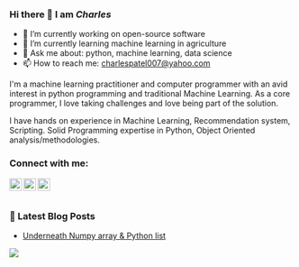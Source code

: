 ### Hi there 👋 I am ***Charles***

- 🔭 I’m currently working on open-source software
- 🌱 I’m currently learning machine learning in agriculture
- 💬 Ask me about: python, machine learning, data science
- 📫 How to reach me: charlespatel007@yahoo.com

I'm a machine learning practitioner and computer programmer with an avid interest in python programming and traditional Machine Learning. As a core programmer, I love taking challenges and love being part of the solution.

I have hands on experience in Machine Learning, Recommendation system, Scripting. Solid Programming expertise in Python, Object Oriented analysis/methodologies.

### Connect with me:

[<img align="left" alt="codeSTACKr | Twitter" width="22px" src="https://cdn.jsdelivr.net/npm/simple-icons@v3/icons/twitter.svg" />](https://twitter.com/charlespatel)
[<img align="left" alt="codeSTACKr | LinkedIn" width="22px" src="https://cdn.jsdelivr.net/npm/simple-icons@v3/icons/linkedin.svg" />](https://www.linkedin.com/in/charlespatel/)
[<img align="left" alt="codeSTACKr | Instagram" width="22px" src="https://cdn.jsdelivr.net/npm/simple-icons@v3/icons/medium.svg" />](https://medium.com/@charlespatel)

<br/>
<br/>

### 📕 Latest Blog Posts
<!-- BLOG-POST-LIST:START -->
- [Underneath Numpy array & Python list](https://medium.com/@charlespatel/underneath-numpy-array-python-list-42a30e62f693)

<img align="left" src="https://github-readme-stats.vercel.app/api?username=acharles7&show_icons=true&hide_border=true&include_all_commits=true" />
